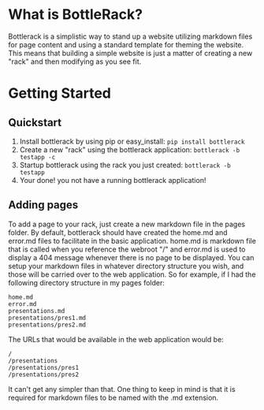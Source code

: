 # What is BottleRack?

Bottlerack is a simplistic way to stand up a website utilizing markdown files for page content and using a standard template for theming the website.  This means that building a simple website is just a matter of creating a new "rack" and then modifying as you see fit.

# Getting Started

## Quickstart

1. Install bottlerack by using pip or easy_install: 
   `pip install bottlerack`
2. Create a new "rack" using the bottlerack application: 
   `bottlerack -b testapp -c`
3. Startup bottlerack using the rack you just created: 
   `bottlerack -b testapp`
4. Your done!  you not have a running bottlerack application!

## Adding pages

To add a page to your rack, just create a new markdown file in the pages folder.
By default, bottlerack should have created the home.md and error.md files to
facilitate in the basic application.  home.md is markdown file that is called
when you reference the webroot "/" and error.md is used to display a 404 message
whenever there is no page to be displayed.  You can setup your markdown files
in whatever directory structure you wish, and those will be carried over to the
web application.  So for example, if I had the following directory structure in
my pages folder:

	home.md
	error.md
	presentations.md
	presentations/pres1.md
	presentations/pres2.md

The URLs that would be available in the web application would be:

	/
	/presentations
	/presentations/pres1
	/presentations/pres2

It can't get any simpler than that.  One thing to keep in mind is that it is
required for markdown files to be named with the .md extension.